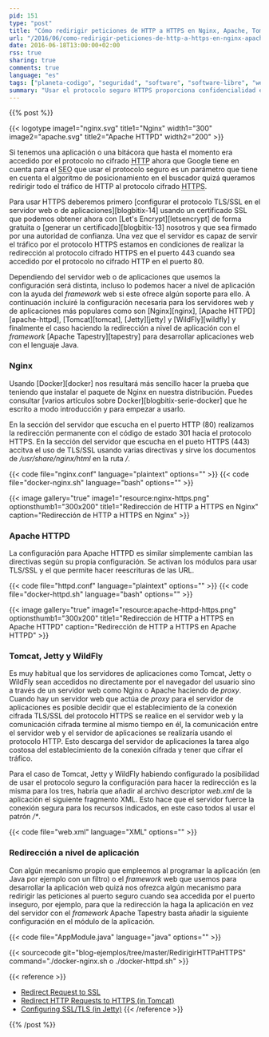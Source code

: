 ```yaml
---
pid: 151
type: "post"
title: "Cómo redirigir peticiones de HTTP a HTTPS en Nginx, Apache, Tomcat, Jetty y WildFly"
url: "/2016/06/como-redirigir-peticiones-de-http-a-https-en-nginx-apache-tomcat-jetty-y-wildfly/"
date: 2016-06-18T13:00:00+02:00
rss: true
sharing: true
comments: true
language: "es"
tags: ["planeta-codigo", "seguridad", "software", "software-libre", "web"]
summary: "Usar el protocolo seguro HTTPS proporciona confidencialidad en la comunicación entre el navegador del usuario y el servidor, es una forma de mejorar la seguridad y privacidad. Por ello el buscador de Google lo tiene en cuenta como un parámetro que afecta al SEO siendo mejor usar el protocolo seguro. Sin embargo, el usuario puede estar accediendo por el protocolo no seguro a la página web al poner la dirección en la barra de direcciones o hay enlaces hacia nuestro sitio en otros que hacen uso del protocolo HTTP. Si queremos que nuestro sitio sea accedido únicamente usando el protocolo seguro deberemos hacer una redirección en el servidor."
---
```


{{% post %}}

{{< logotype image1="nginx.svg" title1="Nginx" width1="300" image2="apache.svg" title2="Apache HTTPD" width2="200" >}}

Si tenemos una aplicación o una bitácora que hasta el momento era accedido por el protocolo no cifrado <abbr title="Hypertext Transfer Protocol">HTTP</abbr> ahora que Google tiene en cuenta para el <abbr title="Search engine optimization">SEO</abbr> que usar el protocolo seguro es un parámetro que tiene en cuenta el algoritmo de posicionamiento en el buscador quizá queramos redirigir todo el tráfico de HTTP al protocolo cifrado <abbr title="Hypertext Transfer Protocol Secure">HTTPS</abbr>.

Para usar HTTPS deberemos primero [configurar el protocolo TLS/SSL en el servidor web o de aplicaciones][blogbitix-14] usando un certificado SSL que podemos obtener ahora con [Let's Encrypt][letsencrypt] de forma gratuita  o [generar un certificado][blogbitix-13] nosotros y que sea firmado por una autoridad de confianza. Una vez que el servidor es capaz de servir el tráfico por el protocolo HTTPS estamos en condiciones de realizar la redirección al protocolo cifrado HTTPS en el puerto 443 cuando sea accedido por el protocolo no cifrado HTTP en el puerto 80.

Dependiendo del servidor web o de aplicaciones que usemos la configuración será distinta, incluso lo podemos hacer a nivel de aplicación con la ayuda del _framework_ web si este ofrece algún soporte para ello. A continuación incluiré la configuración necesaria para los servidores web y de aplicaciones más populares como son [Nginx][nginx], [Apache HTTPD][apache-httpd], [Tomcat][tomcat], [Jetty][jetty] y [WildFly][wildfly] y finalmente el caso haciendo la redirección a nivel de aplicación con el _framework_ [Apache Tapestry][tapestry] para desarrollar aplicaciones web con el lenguaje Java.

### Nginx
Usando [Docker][docker] nos resultará más sencillo hacer la prueba que teniendo que instalar el paquete de Nginx en nuestra distribución. Puedes consultar [varios artículos sobre Docker][blogbitix-serie-docker] que he escrito a modo introducción y para empezar a usarlo.

En la sección del servidor que escucha en el puerto HTTP (80) realizamos la redirección permanente con el código de estado 301 hacia el protocolo HTTPS. En la sección del servidor que escucha en el pueto HTTPS (443) accitva el uso de TLS/SSL usando varias directivas y sirve los documentos de _/usr/share/nginx/html_ en la ruta _/_.

{{< code file="nginx.conf" language="plaintext" options="" >}}
{{< code file="docker-nginx.sh" language="bash" options="" >}}

{{< image
    gallery="true"
    image1="resource:nginx-https.png" optionsthumb1="300x200" title1="Redirección de HTTP a HTTPS en Nginx"
    caption="Redirección de HTTP a HTTPS en Nginx" >}}

### Apache HTTPD
La configuración para Apache HTTPD es similar simplemente cambian las directivas según su propia configuración. Se activan los módulos para usar TLS/SSL y el que permite hacer reescrituras de las URL.

{{< code file="httpd.conf" language="plaintext" options="" >}}
{{< code file="docker-httpd.sh" language="bash" options="" >}}

{{< image
    gallery="true"
    image1="resource:apache-httpd-https.png" optionsthumb1="300x200" title1="Redirección de HTTP a HTTPS en Apache HTTPD"
    caption="Redirección de HTTP a HTTPS en Apache HTTPD" >}}

### Tomcat, Jetty y WildFly
Es muy habitual que los servidores de aplicaciones como Tomcat, Jetty o WildFly sean accedidos no directamente por el navegador del usuario sino a través de un servidor web como Nginx o Apache haciendo de _proxy_. Cuando hay un servidor web que actúa de _proxy_ para el servidor de aplicaciones es posible decidir que el establecimiento de la conexión cifrada TLS/SSL del protocolo HTTPS se realice en el servidor web y la comunicación cifrada termine al mismo tiempo en él, la comunicación entre el servidor web y el servidor de aplicaciones se realizaría usando el protocolo HTTP. Esto descarga del servidor de aplicaciones la tarea algo costosa del establecimiento de la conexión cifrada y tener que cifrar el tráfico.

Para el caso de Tomcat, Jetty y WildFly habiendo configurado la posibilidad de usar el protocolo seguro la configuración para hacer la redirección es la misma para los tres, habría que añadir al archivo descriptor _web.xml_ de la aplicación el siguiente fragmento XML. Esto hace que el servidor fuerce la conexión segura para los recursos indicados, en este caso todos al usar el patrón _/*_.

{{< code file="web.xml" language="XML" options="" >}}

### Redirección a nivel de aplicación
Con algún mecanismo propio que empleemos al programar la aplicación (en Java por ejemplo con un filtro) o el _framework_ web que usemos para desarrollar la aplicación web quizá nos ofrezca algún mecanismo para redirigir las peticiones al puerto seguro cuando sea accedida por el puerto inseguro, por ejemplo, para que la redirección la haga la aplicación en vez del servidor con el _framework_ Apache Tapestry basta añadir la siguiente configuración en el módulo de la aplicación.

{{< code file="AppModule.java" language="java" options="" >}}

{{< sourcecode git="blog-ejemplos/tree/master/RedirigirHTTPaHTTPS" command="./docker-nginx.sh o ./docker-httpd.sh" >}}

{{< reference >}}
* [Redirect Request to SSL](https://wiki.apache.org/httpd/RedirectSSL)
* [Redirect HTTP Requests to HTTPS (in Tomcat)](https://confluence.atlassian.com/stashkb/redirect-http-requests-to-https-333810132.html)
* [Configuring SSL/TLS (in Jetty)](http://www.eclipse.org/jetty/documentation/current/configuring-ssl.html)
{{< /reference >}}

{{% /post %}}
